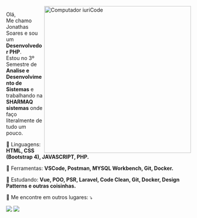 <img src="https://raw.githubusercontent.com/MicaelliMedeiros/micaellimedeiros/master/image/computer-illustration.png" min-width="400px" max-width="400px" width="400px" align="right" alt="Computador iuriCode">

<p align="left"> 
  Olá,<br>Me chamo Jonathas Soares e sou um <strong>Desenvolvedor PHP</strong>.<br>
  Estou no 3º Semestre de <strong>Analise e Desenvolvimento de Sistemas</strong> e trabalhando na <strong>SHARMAQ sistemas</strong> onde faço literalmente de tudo um pouco.
</p>

<p align="left">
  🦄 Linguagens: <strong>HTML, CSS (Bootstrap 4), JAVASCRIPT, PHP.</strong>
</p>

<p align="left">
  💼 Ferramentas: <strong>VSCode, Postman, MYSQL Workbench, Git, Docker.</strong>
</p>

<p align="left">
  📖 Estudando: <strong>Vue, POO, PSR, Laravel, Code Clean, Git, Docker, Design Patterns e outras coisinhas.</strong>
</p>

<p align="left">
  💌 Me encontre em outros lugares: ⤵️
</p>

<p align="left">
  <a href="#" alt="Gmail">
  <img src="https://img.shields.io/badge/-Gmail-FF0000?style=flat-square&labelColor=FF0000&logo=gmail&logoColor=white&link=mailto:joul.gs@gmail.com" /></a>

  <a href="#" alt="Linkedin">
  <img src="https://img.shields.io/badge/-Linkedin-0e76a8?style=flat-square&logo=Linkedin&logoColor=white&link=https://www.linkedin.com/in/jonathas-soares-a03b40119" /></a>

  <!--<a href="#" alt="WhatsApp">
  <img src="https://img.shields.io/badge/-WhatsApp-25d366?style=flat-square&labelColor=25d366&logo=whatsapp&logoColor=white&link=API-DO-SEU-WHATSAPP"/></a>-->
</p>  
